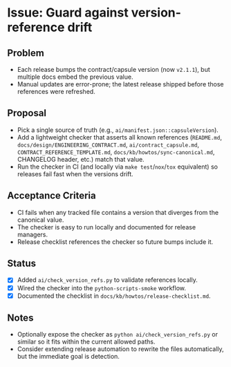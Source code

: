# Issue: Guard against version-reference drift

## Problem

- Each release bumps the contract/capsule version (now `v2.1.1`), but multiple docs embed the previous value.
- Manual updates are error-prone; the latest release shipped before those references were refreshed.

## Proposal

- Pick a single source of truth (e.g., `ai/manifest.json::capsuleVersion`).
- Add a lightweight checker that asserts all known references (`README.md`, `docs/design/ENGINEERING_CONTRACT.md`, `ai/contract_capsule.md`, `CONTRACT_REFERENCE_TEMPLATE.md`, `docs/kb/howtos/sync-canonical.md`, CHANGELOG header, etc.) match that value.
- Run the checker in CI (and locally via `make test`/`nox`/`tox` equivalent) so releases fail fast when the versions drift.

## Acceptance Criteria

- CI fails when any tracked file contains a version that diverges from the canonical value.
- The checker is easy to run locally and documented for release managers.
- Release checklist references the checker so future bumps include it.

## Status

- [x] Added `ai/check_version_refs.py` to validate references locally.
- [x] Wired the checker into the `python-scripts-smoke` workflow.
- [x] Documented the checklist in `docs/kb/howtos/release-checklist.md`.

## Notes

- Optionally expose the checker as `python ai/check_version_refs.py` or similar so it fits within the current allowed paths.
- Consider extending release automation to rewrite the files automatically, but the immediate goal is detection.
